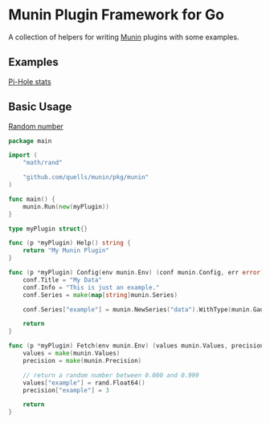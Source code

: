 # Munin Plugin Framework for Go

A collection of helpers for writing [Munin](http://munin-monitoring.org/) plugins with some examples.

## Examples

[Pi-Hole stats](https://github.com/quells/munin/tree/main/cmd/pihole)

## Basic Usage

[Random number](https://github.com/quells/munin/tree/main/cmd/pihole/example/example.go)

```go
package main

import (
	"math/rand"

	"github.com/quells/munin/pkg/munin"
)

func main() {
	munin.Run(new(myPlugin))
}

type myPlugin struct{}

func (p *myPlugin) Help() string {
	return "My Munin Plugin"
}

func (p *myPlugin) Config(env munin.Env) (conf munin.Config, err error) {
	conf.Title = "My Data"
	conf.Info = "This is just an example."
	conf.Series = make(map[string]munin.Series)

	conf.Series["example"] = munin.NewSeries("data").WithType(munin.Gauge)

	return
}

func (p *myPlugin) Fetch(env munin.Env) (values munin.Values, precision munin.Precision, err error) {
	values = make(munin.Values)
	precision = make(munin.Precision)

	// return a random number between 0.000 and 0.999
	values["example"] = rand.Float64()
	precision["example"] = 3

	return
}
```
